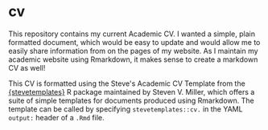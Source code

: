 # cv

This repository contains my current Academic CV. I wanted a simple, plain formatted document, which would be easy to update and would allow me to easily share information from on the pages of my website. As I maintain my academic website using Rmarkdown, it makes sense to create a markdown CV as well! 

This CV is formatted using the Steve's Academic CV Template from the [{stevetemplates}](http://svmiller.com/stevetemplates/) R package maintained by Steven V. Miller, which offers a suite of simple templates for documents produced using Rmarkdown. The template can be called by specifying `stevetemplates::cv.` in the YAML `output:` header of a `.Rmd` file.
